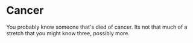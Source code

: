 

# Cancer

You probably know someone that's died of cancer. Its not that much of a stretch that you might know three, possibly more.  
